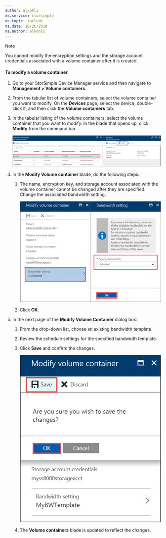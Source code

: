```yaml
---
author: alkohli
ms.service: storsimple
ms.topic: include
ms.date: 10/26/2018
ms.author: alkohli
---
```


> [!NOTE] 
> You cannot modify the encryption settings and the storage account credentials associated with a volume container after it is created.

#### To modify a volume container

1. Go to your StorSimple Device Manager service and then navigate to **Management > Volume containers**.

2. From the tabular list of volume containers, select the volume container you want to modify. On the **Devices** page, select the device, double-click it, and then click the **Volume containers** tab.

2. In the tabular listing of the volume containers, select the volume container that you want to modify. In the blade that opens up, click **Modify** from the command bar.

    ![Modify volume container](./media/storsimple-8000-modify-volume-container/modify-vol-container1.png)

3. In the **Modify Volume container** blade, do the following steps:
   
   1. The name, encryption key, and storage account associated with the volume container cannot be changed after they are specified. Change the associated bandwidth setting.
      
       ![Change bandwidth setting](./media/storsimple-8000-modify-volume-container/modify-vol-container2.png)

   2.  Click **OK**.
4. In the next page of the **Modify Volume Container** dialog box:
   
   1. From the drop-down list, choose an existing bandwidth template.
   2. Review the schedule settings for the specified bandwidth template.
   3. Click **Save** and confirm the changes.
      
       ![Confirm changes](./media/storsimple-8000-modify-volume-container/modify-vol-container3.png)

   3. The **Volume containers** blade is updated to reflect the changes.

